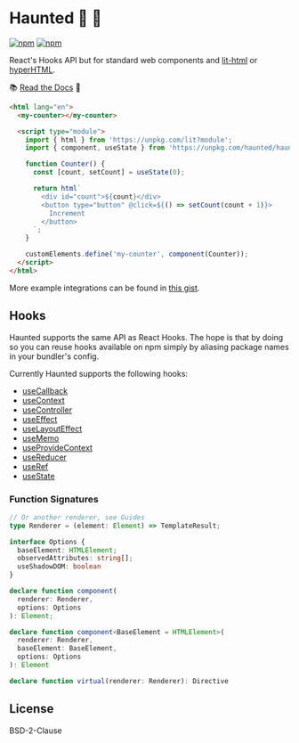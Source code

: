 # Haunted 🦇 🎃

[![npm](https://img.shields.io/npm/dt/haunted)](https://npm.im/haunted)
[![npm](https://img.shields.io/npm/v/haunted)](https://npm.im/haunted)

React's Hooks API but for standard web components and [lit-html](https://lit-html.polymer-project.org/) or [hyperHTML](https://codepen.io/WebReflection/pen/pxXrdy?editors=0010).

📚 [Read the Docs](https://hauntedhooks.netlify.app) 📖

```html
<html lang="en">
  <my-counter></my-counter>

  <script type="module">
    import { html } from 'https://unpkg.com/lit?module';
    import { component, useState } from 'https://unpkg.com/haunted/haunted.js';

    function Counter() {
      const [count, setCount] = useState(0);

      return html`
        <div id="count">${count}</div>
        <button type="button" @click=${() => setCount(count + 1)}>
          Increment
        </button>
      `;
    }

    customElements.define('my-counter', component(Counter));
  </script>
</html>
```

More example integrations can be found in [this gist](https://gist.github.com/matthewp/92c4daa6588eaef484c6f389d20d5700).

## Hooks

Haunted supports the same API as React Hooks. The hope is that by doing so you can reuse hooks available on npm simply by aliasing package names in your bundler's config.

Currently Haunted supports the following hooks:

- [useCallback](https://hauntedhooks.netlify.app/docs/hooks/useCallback/)
- [useContext](https://hauntedhooks.netlify.app/docs/hooks/useContext/)
- [useController](https://hauntedhooks.netlify.app/docs/hooks/useController/)
- [useEffect](https://hauntedhooks.netlify.app/docs/hooks/useEffect/)
- [useLayoutEffect](https://hauntedhooks.netlify.app/docs/hooks/useLayoutEffect/)
- [useMemo](https://hauntedhooks.netlify.app/docs/hooks/useMemo/)
- [useProvideContext](https://hauntedhooks.netlify.app/docs/hooks/useProvideContext/)
- [useReducer](https://hauntedhooks.netlify.app/docs/hooks/useReducer/)
- [useRef](https://hauntedhooks.netlify.app/docs/hooks/useRef/)
- [useState](https://hauntedhooks.netlify.app/docs/hooks/useState/)

### Function Signatures

```ts
// Or another renderer, see Guides
type Renderer = (element: Element) => TemplateResult;

interface Options {
  baseElement: HTMLElement;
  observedAttributes: string[];
  useShadowDOM: boolean
}

declare function component(
  renderer: Renderer,
  options: Options
): Element;

declare function component<BaseElement = HTMLElement>(
  renderer: Renderer,
  baseElement: BaseElement,
  options: Options
): Element

declare function virtual(renderer: Renderer): Directive

```

## License

BSD-2-Clause
